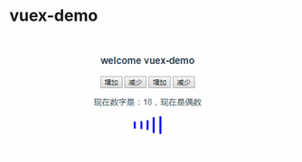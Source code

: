 # vuex-demo

![输入图片说明](https://github.com/LWD8/Vue-Exercise/blob/master/vuex-demo/src/assets/vuexdemo.gif?raw=tru)
